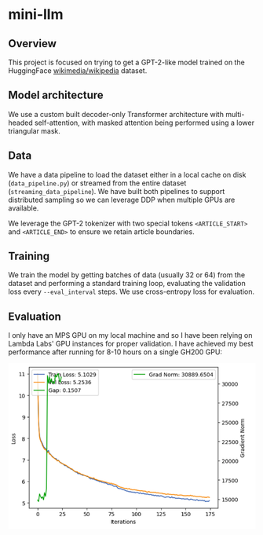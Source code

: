 # mini-llm

## Overview

This project is focused on trying to get a GPT-2-like model trained on the HuggingFace [wikimedia/wikipedia](https://huggingface.co/datasets/wikimedia/wikipedia) dataset. 

## Model architecture

We use a custom built decoder-only Transformer architecture with multi-headed self-attention, with masked attention being performed using a lower triangular mask. 

## Data

We have a data pipeline to load the dataset either in a local cache on disk (`data_pipeline.py`) or streamed from the entire dataset (`streaming_data_pipeline`). We have built both pipelines to support distributed sampling so we can leverage DDP when multiple GPUs are available.

We leverage the GPT-2 tokenizer with two special tokens `<ARTICLE_START>` and `<ARTICLE_END>` to ensure we retain article boundaries.

## Training

We train the model by getting batches of data (usually 32 or 64) from the dataset and performing a standard training loop, evaluating the validation loss every `--eval_interval` steps. We use cross-entropy loss for evaluation. 

## Evaluation

I only have an MPS GPU on my local machine and so I have been relying on Lambda Labs' GPU instances for proper validation. I have achieved my best performance after running for 8-10 hours on a single GH200 GPU:

![Pay no attention to the exploded grad norm (it vanished in later runs)](best_plot.png)
